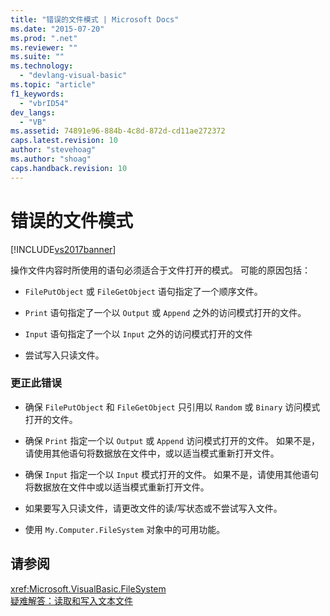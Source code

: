```yaml
---
title: "错误的文件模式 | Microsoft Docs"
ms.date: "2015-07-20"
ms.prod: ".net"
ms.reviewer: ""
ms.suite: ""
ms.technology: 
  - "devlang-visual-basic"
ms.topic: "article"
f1_keywords: 
  - "vbrID54"
dev_langs: 
  - "VB"
ms.assetid: 74891e96-884b-4c8d-872d-cd11ae272372
caps.latest.revision: 10
author: "stevehoag"
ms.author: "shoag"
caps.handback.revision: 10
---
```

# 错误的文件模式
[!INCLUDE[vs2017banner](../../../visual-basic/includes/vs2017banner.md)]

操作文件内容时所使用的语句必须适合于文件打开的模式。  可能的原因包括：  
  
-   `FilePutObject` 或 `FileGetObject` 语句指定了一个顺序文件。  
  
-   `Print` 语句指定了一个以 `Output` 或 `Append` 之外的访问模式打开的文件。  
  
-   `Input` 语句指定了一个以 `Input` 之外的访问模式打开的文件  
  
-   尝试写入只读文件。  
  
### 更正此错误  
  
-   确保 `FilePutObject` 和 `FileGetObject` 只引用以 `Random` 或 `Binary` 访问模式打开的文件。  
  
-   确保 `Print` 指定一个以 `Output` 或 `Append` 访问模式打开的文件。  如果不是，请使用其他语句将数据放在文件中，或以适当模式重新打开文件。  
  
-   确保 `Input` 指定一个以 `Input` 模式打开的文件。  如果不是，请使用其他语句将数据放在文件中或以适当模式重新打开文件。  
  
-   如果要写入只读文件，请更改文件的读\/写状态或不尝试写入文件。  
  
-   使用 `My.Computer.FileSystem` 对象中的可用功能。  
  
## 请参阅  
 <xref:Microsoft.VisualBasic.FileSystem>   
 [疑难解答：读取和写入文本文件](../../../visual-basic/developing-apps/programming/drives-directories-files/troubleshooting-reading-from-and-writing-to-text-files.md)